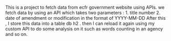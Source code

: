 This is a project to fetch data from ecfr government website using APIs. we fetch data by using an API which takes two parameters : 
    1. title number 
    2. date of amendment or modification in the format of YYYY-MM-DD
After this , I store this data into a table db h2 . then I can reload it again using my custom API to do some analysis on it such as words counting in an agency and so on.
